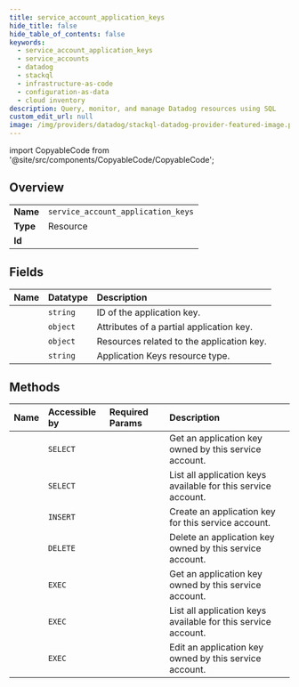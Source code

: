 ```yaml
---
title: service_account_application_keys
hide_title: false
hide_table_of_contents: false
keywords:
  - service_account_application_keys
  - service_accounts
  - datadog    
  - stackql
  - infrastructure-as-code
  - configuration-as-data
  - cloud inventory
description: Query, monitor, and manage Datadog resources using SQL
custom_edit_url: null
image: /img/providers/datadog/stackql-datadog-provider-featured-image.png
---
```


import CopyableCode from '@site/src/components/CopyableCode/CopyableCode';




## Overview
<table><tbody>
<tr><td><b>Name</b></td><td><code>service_account_application_keys</code></td></tr>
<tr><td><b>Type</b></td><td>Resource</td></tr>
<tr><td><b>Id</b></td><td><CopyableCode code="datadog.service_accounts.service_account_application_keys" /></td></tr>
</tbody></table>

## Fields
| Name | Datatype | Description |
|:-----|:---------|:------------|
| <CopyableCode code="id" /> | `string` | ID of the application key. |
| <CopyableCode code="attributes" /> | `object` | Attributes of a partial application key. |
| <CopyableCode code="relationships" /> | `object` | Resources related to the application key. |
| <CopyableCode code="type" /> | `string` | Application Keys resource type. |
## Methods
| Name | Accessible by | Required Params | Description |
|:-----|:--------------|:----------------|:------------|
| <CopyableCode code="get_service_account_application_key" /> | `SELECT` | <CopyableCode code="app_key_id, service_account_id, dd_site" /> | Get an application key owned by this service account. |
| <CopyableCode code="list_service_account_application_keys" /> | `SELECT` | <CopyableCode code="service_account_id, dd_site" /> | List all application keys available for this service account. |
| <CopyableCode code="create_service_account_application_key" /> | `INSERT` | <CopyableCode code="service_account_id, data__data, dd_site" /> | Create an application key for this service account. |
| <CopyableCode code="delete_service_account_application_key" /> | `DELETE` | <CopyableCode code="app_key_id, service_account_id, dd_site" /> | Delete an application key owned by this service account. |
| <CopyableCode code="_get_service_account_application_key" /> | `EXEC` | <CopyableCode code="app_key_id, service_account_id, dd_site" /> | Get an application key owned by this service account. |
| <CopyableCode code="_list_service_account_application_keys" /> | `EXEC` | <CopyableCode code="service_account_id, dd_site" /> | List all application keys available for this service account. |
| <CopyableCode code="update_service_account_application_key" /> | `EXEC` | <CopyableCode code="app_key_id, service_account_id, data__data, dd_site" /> | Edit an application key owned by this service account. |
